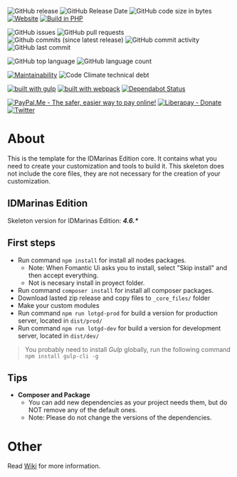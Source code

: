 ![GitHub release](https://img.shields.io/github/release/idmarinas/lotgd-local-skeleton.svg)
![GitHub Release Date](https://img.shields.io/github/release-date/idmarinas/lotgd-local-skeleton.svg)
![GitHub code size in bytes](https://img.shields.io/github/languages/code-size/idmarinas/lotgd-local-skeleton)
[![Website](https://img.shields.io/website-up-down-green-red/https/lotgd.infommo.es.svg?label=lotgd-demo)](https://lotgd.infommo.es)
[![Build in PHP](https://img.shields.io/badge/PHP-^7.3-8892BF.svg?logo=php)](http://php.net/)

![GitHub issues](https://img.shields.io/github/issues/idmarinas/lotgd-local-skeleton.svg)
![GitHub pull requests](https://img.shields.io/github/issues-pr/idmarinas/lotgd-local-skeleton.svg)
![Github commits (since latest release)](https://img.shields.io/github/commits-since/idmarinas/lotgd-local-skeleton/latest.svg)
![GitHub commit activity](https://img.shields.io/github/commit-activity/w/idmarinas/lotgd-local-skeleton.svg)
![GitHub last commit](https://img.shields.io/github/last-commit/idmarinas/lotgd-local-skeleton.svg)

![GitHub top language](https://img.shields.io/github/languages/top/idmarinas/lotgd-local-skeleton.svg)
![GitHub language count](https://img.shields.io/github/languages/count/idmarinas/lotgd-local-skeleton.svg)

[![Maintainability](https://api.codeclimate.com/v1/badges/4553239eac9e717f1cce/maintainability)](https://codeclimate.com/github/idmarinas/lotgd-local-skeleton/maintainability)
![Code Climate technical debt](https://img.shields.io/codeclimate/tech-debt/idmarinas/lotgd-local-skeleton?cacheSeconds=86400)

[![built with gulp](https://img.shields.io/badge/gulp-builds_this_project-eb4a4b.svg?logo=gulp)](http://gulpjs.com/)
[![built with webpack](https://img.shields.io/badge/webpack-builds_javascript-175d96.svg?logo=webpack)](https://webpack.js.org)
[![Dependabot Status](https://api.dependabot.com/badges/status?host=github&repo=idmarinas/lotgd-local-skeleton)](https://dependabot.com)

[![PayPal.Me - The safer, easier way to pay online!](https://img.shields.io/badge/donate-help_my_project-ffaa29.svg?logo=paypal&cacheSeconds=86400)](https://www.paypal.me/idmarinas)
[![Liberapay - Donate](https://img.shields.io/liberapay/receives/IDMarinas.svg?logo=liberapay&cacheSeconds=86400)](https://liberapay.com/IDMarinas/donate)
[![Twitter](https://img.shields.io/twitter/url/http/shields.io.svg?style=social&cacheSeconds=86400)](https://twitter.com/idmarinas)

# About

This is the template for the IDMarinas Edition core. It contains what you need to create your customization and tools to build it.
This skeleton does not include the core files, they are not necessary for the creation of your customization.

## IDMarinas Edition

Skeleton version for IDMarinas Edition: **_4.6.*_**

## First steps
-   Run command `npm install` for install all nodes packages.
    -   Note: When Fomantic Ui asks you to install, select "Skip install" and then accept everything.
    -   Not is necesary install in proyect folder.
-   Run command `composer install` for install all composer packages.
-   Download lasted zip release and copy files to `_core_files/` folder
-   Make your custom modules
-   Run command `npm run lotgd-prod` for build a version for production server, located in `dist/prod/`
-   Run command `npm run lotgd-dev` for build a version for development server, located in `dist/dev/`

> You probably need to install _Gulp_ globally, run the following command `npm install gulp-cli -g`
## Tips
-   **Composer and Package**
    -   You can add new dependencies as your project needs them, but do NOT remove any of the default ones.
    -   Note: Please do not change the versions of the dependencies.

# Other

Read [Wiki](https://github.com/idmarinas/lotgd-local-skeleton/wiki) for more information.
